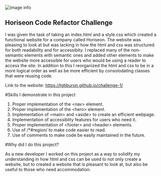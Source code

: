 ![image info](./assets/horiseon.png)
## Horiseon Code Refactor Challenge

I was given the task of taking an index.html and a style.css which created a functional website for a company called Horiseon.  The website was pleasing to look at but was lacking in how the html and css was structured for both readability and for accessibity.  I replaced many of the non-semantic elements with semantic ones and added other elements to make the website more accessible for users who would be using a reader to access the site.  In addition to this I reorganized the html and css to be in a more logical order as well as be more efficient by consolodating classes that were reusing code.

Link to the website: https://tgtiburon.github.io/challenge-1/

#Skills I demonstrate in this project

  1. Proper implementation of the \<nav> element.
  2. Proper implementation of the \<hero> element.
  3. Implementation of \<main> and \<aside> to create an efficient webpage.
  4. Implementation of accessiblity features for users who need it.
  5. Proper implementation of \<footer> and \<header> elements.
  6. Use of \/*#region/ to make code easier to read.
  7. Use of comments to make code be easily maintained in the future.
  
  
 #Why did I do this project?
  
  As a new developer I worked on this project as a way to solidify my understanding in how html and css can be used to not only create a website, but to created a website that is pleasant to look at, but also be useful to those who need accommodation.

